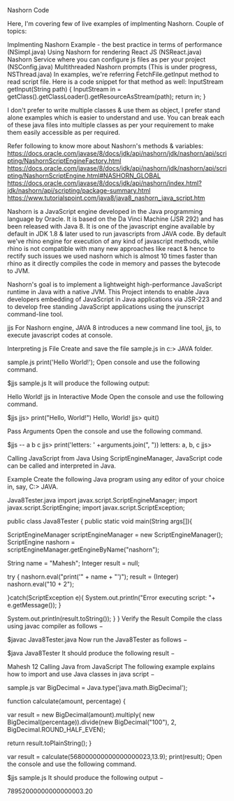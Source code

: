 Nashorn Code

Here, I'm covering few of live examples of implmenting Nashorn. Couple of topics:

Implmenting Nashorn Example - the best practice in terms of performance (NSimpl.java)
Using Nashorn for rendering React JS (NSReact.java)
Nashorn Service where you can configure js files as per your project (NSConfig.java)
Multithreaded Nashorn prompts (This is under progress, NSThread.java)
In examples, we're referring FetchFile.getInput method to read script file. Here is a code snippet for that method as well: InputStream getInput(String path) { InputStream in = getClass().getClassLoader().getResourceAsStream(path); return in; }

I don't prefer to write multiple classes & use them as object, I prefer stand alone examples which is easier to understand and use. You can break each of these java files into multiple classes as per your requirement to make them easily accessible as per required.

Refer following to know more about Nashorn's methods & variables: https://docs.oracle.com/javase/8/docs/jdk/api/nashorn/jdk/nashorn/api/scripting/NashornScriptEngineFactory.html https://docs.oracle.com/javase/8/docs/jdk/api/nashorn/jdk/nashorn/api/scripting/NashornScriptEngine.html#NASHORN_GLOBAL https://docs.oracle.com/javase/8/docs/jdk/api/nashorn/index.html?jdk/nashorn/api/scripting/package-summary.html https://www.tutorialspoint.com/java8/java8_nashorn_java_script.htm

Nashorn is a JavaScript engine developed in the Java programming language by Oracle. It is based on the Da Vinci Machine (JSR 292) and has been released with Java 8. It is one of the javascript engine available by default in JDK 1.8 & later used to run javascripts from JAVA code. By default we've rhino engine for execution of any kind of javascript methods, while rhino is not compatible with many new approaches like react & hence to rectify such issues we used nashorn which is almost 10 times faster than rhino as it directly compiles the code in memory and passes the bytecode to JVM.

Nashorn's goal is to implement a lightweight high-performance JavaScript runtime in Java with a native JVM. This Project intends to enable Java developers embedding of JavaScript in Java applications via JSR-223 and to develop free standing JavaScript applications using the jrunscript command-line tool.

jjs For Nashorn engine, JAVA 8 introduces a new command line tool, jjs, to execute javascript codes at console.

Interpreting js File Create and save the file sample.js in c:> JAVA folder.

sample.js print('Hello World!'); Open console and use the following command.

$jjs sample.js It will produce the following output:

Hello World! jjs in Interactive Mode Open the console and use the following command.

$jjs jjs> print("Hello, World!") Hello, World! jjs> quit()

Pass Arguments Open the console and use the following command.

$jjs -- a b c jjs> print('letters: ' +arguments.join(", ")) letters: a, b, c jjs>

Calling JavaScript from Java Using ScriptEngineManager, JavaScript code can be called and interpreted in Java.

Example Create the following Java program using any editor of your choice in, say, C:> JAVA.

Java8Tester.java import javax.script.ScriptEngineManager; import javax.script.ScriptEngine; import javax.script.ScriptException;

public class Java8Tester { public static void main(String args[]){

  ScriptEngineManager scriptEngineManager = new ScriptEngineManager();
  ScriptEngine nashorn = scriptEngineManager.getEngineByName("nashorn");
	
  String name = "Mahesh";
  Integer result = null;
  
  try {
     nashorn.eval("print('" + name + "')");
     result = (Integer) nashorn.eval("10 + 2");
     
  }catch(ScriptException e){
     System.out.println("Error executing script: "+ e.getMessage());
  }
  
  System.out.println(result.toString());
} } Verify the Result Compile the class using javac compiler as follows −

$javac Java8Tester.java Now run the Java8Tester as follows −

$java Java8Tester It should produce the following result −

Mahesh 12 Calling Java from JavaScript The following example explains how to import and use Java classes in java script −

sample.js var BigDecimal = Java.type('java.math.BigDecimal');

function calculate(amount, percentage) {

var result = new BigDecimal(amount).multiply( new BigDecimal(percentage)).divide(new BigDecimal("100"), 2, BigDecimal.ROUND_HALF_EVEN);

return result.toPlainString(); }

var result = calculate(568000000000000000023,13.9); print(result); Open the console and use the following command.

$jjs sample.js It should produce the following output −

78952000000000000003.20